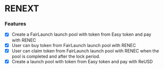 # RENEXT

### Features

- [x] Create a FairLaunch launch pool with token from Easy token and pay with RENEC
- [x] User can buy token from FairLaunch launch pool with RENEC
- [x] User can claim token from FairLaunch launch pool with RENEC when the pool is completed and after the lock period.
- [x] Create a launch pool with token from Easy token and pay with ReUSD
